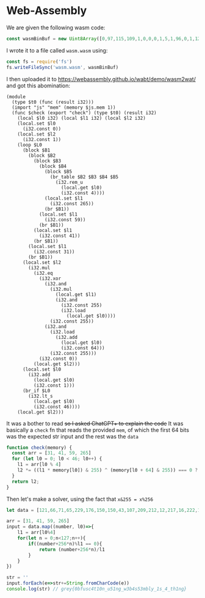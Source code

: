 # Web-Assembly
We are given the following wasm code:
```js
const wasmBinBuf = new Uint8Array([0,97,115,109,1,0,0,0,1,5,1,96,0,1,127,2,11,1,2,106,115,3,109,101,109,2,0,1,3,2,1,0,7,9,1,5,99,104,101,99,107,0,0,10,122,1,120,1,3,127,65,0,33,0,65,1,33,2,3,64,2,64,2,64,2,64,2,64,2,64,32,0,65,4,112,14,3,3,2,1,0,11,65,137,2,33,1,12,3,11,65,59,33,1,12,2,11,65,41,33,1,12,1,11,65,31,33,1,12,0,11,32,1,65,255,1,32,0,40,2,0,113,108,65,255,1,113,32,0,65,192,0,106,40,2,0,65,255,1,113,115,65,0,70,32,2,108,33,2,32,0,65,1,106,33,0,32,0,65,46,72,13,0,11,32,2,11]);
```
I wrote it to a file called `wasm.wasm` using:
```js
const fs = require('fs')
fs.writeFileSync('wasm.wasm', wasmBinBuf)
```
I then uploaded it to https://webassembly.github.io/wabt/demo/wasm2wat/ and got this abomination:
```
(module
  (type $t0 (func (result i32)))
  (import "js" "mem" (memory $js.mem 1))
  (func $check (export "check") (type $t0) (result i32)
    (local $l0 i32) (local $l1 i32) (local $l2 i32)
    (local.set $l0
      (i32.const 0))
    (local.set $l2
      (i32.const 1))
    (loop $L0
      (block $B1
        (block $B2
          (block $B3
            (block $B4
              (block $B5
                (br_table $B2 $B3 $B4 $B5
                  (i32.rem_u
                    (local.get $l0)
                    (i32.const 4))))
              (local.set $l1
                (i32.const 265))
              (br $B1))
            (local.set $l1
              (i32.const 59))
            (br $B1))
          (local.set $l1
            (i32.const 41))
          (br $B1))
        (local.set $l1
          (i32.const 31))
        (br $B1))
      (local.set $l2
        (i32.mul
          (i32.eq
            (i32.xor
              (i32.and
                (i32.mul
                  (local.get $l1)
                  (i32.and
                    (i32.const 255)
                    (i32.load
                      (local.get $l0))))
                (i32.const 255))
              (i32.and
                (i32.load
                  (i32.add
                    (local.get $l0)
                    (i32.const 64)))
                (i32.const 255)))
            (i32.const 0))
          (local.get $l2)))
      (local.set $l0
        (i32.add
          (local.get $l0)
          (i32.const 1)))
      (br_if $L0
        (i32.lt_s
          (local.get $l0)
          (i32.const 46))))
    (local.get $l2)))

```
It was a bother to read ~~so I asked ChatGPT+ to explain the code~~
It was basically a `check` fn that reads the provided `mem`, of which the first 64 bits was the expected str input and the rest was the `data`
```js
function check(memory) {
  const arr = [31, 41, 59, 265]
  for (let l0 = 0; l0 < 46; l0++) {
    l1 = arr[l0 % 4]
    l2 *= ((l1 * memory[l0]) & 255) ^ (memory[l0 + 64] & 255)) === 0 ? 1 : 0;
  }
  return l2;
}
```
Then let's make a solver, using the fact that `x&255 = x%256` 
```js
let data = [121,66,71,65,229,176,150,150,43,107,209,212,12,217,16,222,129,189,55,185,82,127,229,47,45,178,252,11,107,43,31,114,20,97,229,185,237,55,252,87,12,168,75,222,121,5]

arr = [31, 41, 59, 265]
input = data.map((number, l0)=>{
    l1 = arr[l0%4]
    for(let n = 0;n<127;n++){
        if((number+256*n)%l1 == 0){
            return (number+256*n)/l1
        }
    }
})

str = ''
input.forEach(e=>str+=String.fromCharCode(e))
console.log(str) // grey{0bfusc4t10n_u51ng_w3b4s53mbly_1s_4_th1ng}
```

